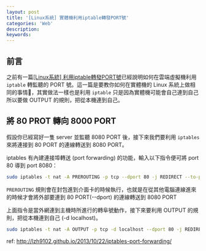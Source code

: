 ```yaml
---
layout: post
title: '[Linux系統] 實體機利用iptable轉發PORT號'
categories: 'Web'
description: 
keywords:
---
```


## 前言
之前有一篇[[Linux系統] 利用iptable轉發PORT號]('./../2018/2018-03-14-linux-iptable.md)已經說明如何在雲端虛擬機利用 `iptable` 轉監聽的 PORT 號。這一篇是要教你如何在實體機的 Linux 系統上做相同的事情，其實做法一樣也是利用 `iptable` 只是因為實體機可能會自己連到自己所以要做 OUTPUT 的規則，把從本機連到自己。


## 將 80 PROT 轉向 8000 PORT
假設你已經寫好一隻 server 並監聽 8080 PORT 後，接下來我們要利用 `iptables` 來將連接到 80 PORT 的連線轉送到 8080 PORT。

iptables 有內建連接埠轉送 (port forwarding) 的功能，輸入以下指令便可將 port 80 導到 port 8080：

```bash
sudo iptables -t nat -A PREROUTING -p tcp --dport 80 -j REDIRECT --to-ports 8080
```

`PREROUTING` 規則會在封包進到介面卡的時候執行，也就是在從其他電腦連線進來的時候才會將外部要連到 80 PORT(--dport) 的連線轉送到 8080 PORT

上面指令是當外網連到主機時所進行的轉阜號動作，接下來要利用 OUTPUT 的規則，把從本機連到自己 (-d localhost)。

```bash
sudo iptables -t nat -A OUTPUT -p tcp -d localhost --dport 80 -j REDIRECT --to-ports 8080
```

ref: http://lzh9102.github.io/2013/10/22/iptables-port-forwarding/
